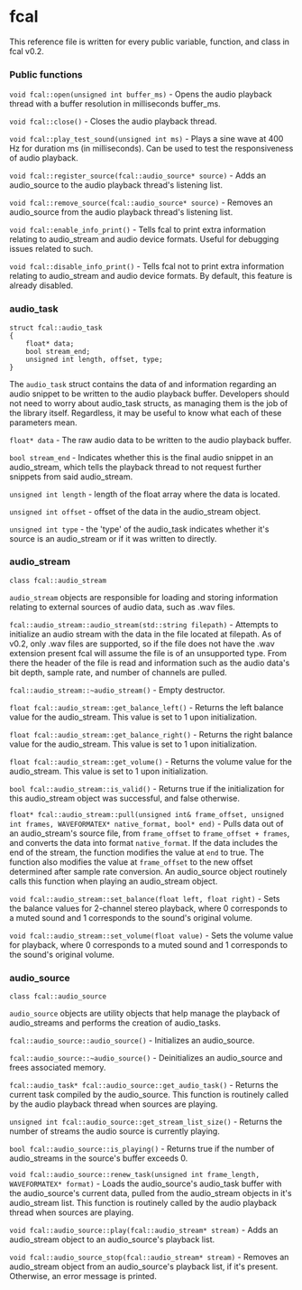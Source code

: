# fcal
This reference file is written for every public variable, function, and class in fcal v0.2.

### Public functions

```void fcal::open(unsigned int buffer_ms)``` - Opens the audio playback thread with a buffer resolution in milliseconds buffer_ms.

```void fcal::close()``` - Closes the audio playback thread.

```void fcal::play_test_sound(unsigned int ms)``` - Plays a sine wave at 400 Hz for duration ms (in milliseconds). Can be used to test the responsiveness of audio playback.

```void fcal::register_source(fcal::audio_source* source)``` - Adds an audio_source to the audio playback thread's listening list.

```void fcal::remove_source(fcal::audio_source* source)``` - Removes an audio_source from the audio playback thread's listening list.

```void fcal::enable_info_print()``` - Tells fcal to print extra information relating to audio_stream and audio device formats. Useful for debugging issues related to such.

```void fcal::disable_info_print()``` - Tells fcal not to print extra information relating to audio_stream and audio device formats. By default, this feature is already disabled.

### audio_task

```
struct fcal::audio_task
{
	float* data;
	bool stream_end;
	unsigned int length, offset, type;	
}
```

The ```audio_task``` struct contains the data of and information regarding an audio snippet to be written to the audio playback buffer. Developers should not need to worry about audio_task structs, as managing them is the job of the library itself. Regardless, it may be useful to know what each of these parameters mean.

```float* data``` - The raw audio data to be written to the audio playback buffer.

```bool stream_end``` - Indicates whether this is the final audio snippet in an audio_stream, which tells the playback thread to not request further snippets from said audio_stream.

```unsigned int length``` - length of the float array where the data is located.

```unsigned int offset``` - offset of the data in the audio_stream object.

```unsigned int type``` - the 'type' of the audio_task indicates whether it's source is an audio_stream or if it was written to directly.

### audio_stream

```class fcal::audio_stream```

```audio_stream``` objects are responsible for loading and storing information relating to external sources of audio data, such as .wav files.

```fcal::audio_stream::audio_stream(std::string filepath)``` - Attempts to initialize an audio stream with the data in the file located at filepath. As of v0.2, only .wav files are supported, so if the file does not have the .wav extension present fcal will assume the file is of an unsupported type. From there the header of the file is read and information such as the audio data's bit depth, sample rate, and number of channels are pulled.

```fcal::audio_stream::~audio_stream()``` - Empty destructor.

```float fcal::audio_stream::get_balance_left()``` - Returns the left balance value for the audio_stream. This value is set to 1 upon initialization.

```float fcal::audio_stream::get_balance_right()``` - Returns the right balance value for the audio_stream. This value is set to 1 upon initialization.

```float fcal::audio_stream::get_volume()``` - Returns the volume value for the audio_stream. This value is set to 1 upon initialization.

```bool fcal::audio_stream::is_valid()``` - Returns true if the initialization for this audio_stream object was successful, and false otherwise.

```float* fcal::audio_stream::pull(unsigned int& frame_offset, unsigned int frames, WAVEFORMATEX* native_format, bool* end)``` - Pulls data out of an audio_stream's source file, from ```frame_offset``` to ```frame_offset + frames```, and converts the data into format ```native_format```. If the data includes the end of the stream, the function modifies the value at ```end``` to true. The function also modifies the value at ```frame_offset``` to the new offset determined after sample rate conversion. An audio_source object routinely calls this function when playing an audio_stream object.

```void fcal::audio_stream::set_balance(float left, float right)``` - Sets the balance values for 2-channel stereo playback, where 0 corresponds to a muted sound and 1 corresponds to the sound's original volume.

```void fcal::audio_stream::set_volume(float value)``` - Sets the volume value for playback, where 0 corresponds to a muted sound and 1 corresponds to the sound's original volume.

### audio_source

```class fcal::audio_source```

```audio_source``` objects are utility objects that help manage the playback of audio_streams and performs the creation of audio_tasks.

```fcal::audio_source::audio_source()``` - Initializes an audio_source.

```fcal::audio_source::~audio_source()``` - Deinitializes an audio_source and frees associated memory.

```fcal::audio_task* fcal::audio_source::get_audio_task()``` - Returns the current task compiled by the audio_source. This function is routinely called by the audio playback thread when sources are playing.

```unsigned int fcal::audio_source::get_stream_list_size()``` - Returns the number of streams the audio source is currently playing.

```bool fcal::audio_source::is_playing()``` - Returns true if the number of audio_streams in the source's buffer exceeds 0.

```void fcal::audio_source::renew_task(unsigned int frame_length, WAVEFORMATEX* format)``` - Loads the audio_source's audio_task buffer with the audio_source's current data, pulled from the audio_stream objects in it's audio_stream list. This function is routinely called by the audio playback thread when sources are playing.

```void fcal::audio_source::play(fcal::audio_stream* stream)``` - Adds an audio_stream object to an audio_source's playback list.

```void fcal::audio_source_stop(fcal::audio_stream* stream)``` - Removes an audio_stream object from an audio_source's playback list, if it's present. Otherwise, an error message is printed.